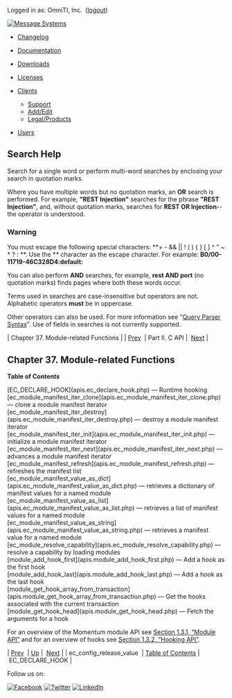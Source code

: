Logged in as: OmniTI, Inc.  ([logout](https://support.messagesystems.com/logout.php))

[![Message Systems](https://support.messagesystems.com/images/ms-white205.png)](https://support.messagesystems.com/start.php) 

*   [Changelog](https://support.messagesystems.com/start.php?show=changelog)
*   [Documentation](https://support.messagesystems.com/docs/)
*   [Downloads](https://support.messagesystems.com/start.php)

*   [Licenses](https://support.messagesystems.com/license_summary.php)
*   <a href="">Clients</a>
    *   [Support](https://support.messagesystems.com/cs.php)
    *   [Add/Edit](https://support.messagesystems.com/edit_client.php)
    *   [Legal/Products](https://support.messagesystems.com/edit_products.php)
*   [Users](https://support.messagesystems.com/edit_customer.php)

## Search Help

Search for a single word or perform multi-word searches by enclosing your search in quotation marks.

Where you have multiple words but no quotation marks, an **OR** search is performed. For example, **"REST Injection"** searches for the phrase **"REST Injection"**, and, without quotation marks, searches for **REST OR Injection**--the operator is understood.

### Warning

You must escape the following special characters: **+ - && || ! ( ) { } [ ] ^ " ~ * ? : \**. Use the **\** character as the escape character. For example: **B0/00-11719-46C328D4\:default\:**

You can also perform **AND** searches, for example, **rest AND port** (no quotation marks) finds pages where both these words occur.

Terms used in searches are case-insensitive but operators are not. Alphabetic operators **must** be in uppercase.

Other operators can also be used. For more information see "[Query Parser Syntax](https://lucene.apache.org/core/old_versioned_docs/versions/3_0_0/queryparsersyntax.html)". Use of fields in searches is not currently supported.

| Chapter 37. Module-related Functions |
| [Prev](apis.ec_config_release_value.php)  | Part II. C API |  [Next](apis.ec_declare_hook.php) |

## Chapter 37. Module-related Functions

**Table of Contents**

<dl class="toc">

<dt>[EC_DECLARE_HOOK](apis.ec_declare_hook.php) — Runtime hooking</dt>

<dt>[ec_module_manifest_iter_clone](apis.ec_module_manifest_iter_clone.php) — clone a module manifest iterator</dt>

<dt>[ec_module_manifest_iter_destroy](apis.ec_module_manifest_iter_destroy.php) — destroy a module manifest iterator</dt>

<dt>[ec_module_manifest_iter_init](apis.ec_module_manifest_iter_init.php) — initialize a module manifest iterator</dt>

<dt>[ec_module_manifest_iter_next](apis.ec_module_manifest_iter_next.php) — advances a module manifest iterator</dt>

<dt>[ec_module_manifest_refresh](apis.ec_module_manifest_refresh.php) — refreshes the manifest list</dt>

<dt>[ec_module_manifest_value_as_dict](apis.ec_module_manifest_value_as_dict.php) — retrieves a dictionary of manifest values for a named module</dt>

<dt>[ec_module_manifest_value_as_list](apis.ec_module_manifest_value_as_list.php) — retrieves a list of manifest values for a named module</dt>

<dt>[ec_module_manifest_value_as_string](apis.ec_module_manifest_value_as_string.php) — retrieves a manifest value for a named module</dt>

<dt>[ec_module_resolve_capability](apis.ec_module_resolve_capability.php) — resolve a capability by loading modules</dt>

<dt>[module_add_hook_first](apis.module_add_hook_first.php) — Add a hook as the first hook</dt>

<dt>[module_add_hook_last](apis.module_add_hook_last.php) — Add a hook as the last hook</dt>

<dt>[module_get_hook_array_from_transaction](apis.module_get_hook_array_from_transaction.php) — Get the hooks associated with the current transaction</dt>

<dt>[module_get_hook_head](apis.module_get_hook_head.php) — Fetch the arguments for a hook</dt>

</dl>

For an overview of the Momentum module API see [Section 1.3.1, “Module API”](arch.primary.apis.php#arch.module "1.3.1. Module API") and for an overview of hooks see [Section 1.3.2, “Hooking API”](arch.primary.apis.php#arch.hooking "1.3.2. Hooking API").

| [Prev](apis.ec_config_release_value.php)  | [Up](pt.apis.php) |  [Next](apis.ec_declare_hook.php) |
| ec_config_release_value  | [Table of Contents](index.php) |  EC_DECLARE_HOOK |

Follow us on:

[![Facebook](https://support.messagesystems.com/images/icon-facebook.png)](http://www.facebook.com/messagesystems) [![Twitter](https://support.messagesystems.com/images/icon-twitter.png)](http://twitter.com/#!/MessageSystems) [![LinkedIn](https://support.messagesystems.com/images/icon-linkedin.png)](http://www.linkedin.com/company/message-systems)